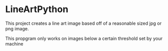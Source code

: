 # LineArtPython
This project creates a line art image based off of a reasonable sized jpg or png image. 

This propgram only works on images below a certain threshold set by your machine
